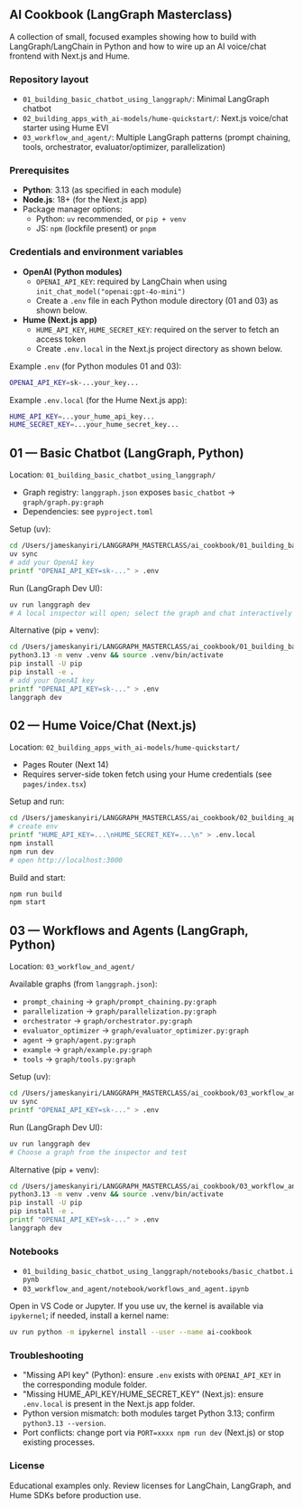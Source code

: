 ## AI Cookbook (LangGraph Masterclass)

A collection of small, focused examples showing how to build with LangGraph/LangChain in Python and how to wire up an AI voice/chat frontend with Next.js and Hume.

### Repository layout
- `01_building_basic_chatbot_using_langgraph/`: Minimal LangGraph chatbot
- `02_building_apps_with_ai-models/hume-quickstart/`: Next.js voice/chat starter using Hume EVI
- `03_workflow_and_agent/`: Multiple LangGraph patterns (prompt chaining, tools, orchestrator, evaluator/optimizer, parallelization)

### Prerequisites
- **Python**: 3.13 (as specified in each module)
- **Node.js**: 18+ (for the Next.js app)
- Package manager options:
  - Python: `uv` recommended, or `pip + venv`
  - JS: `npm` (lockfile present) or `pnpm`

### Credentials and environment variables
- **OpenAI (Python modules)**
  - `OPENAI_API_KEY`: required by LangChain when using `init_chat_model("openai:gpt-4o-mini")`
  - Create a `.env` file in each Python module directory (01 and 03) as shown below.
- **Hume (Next.js app)**
  - `HUME_API_KEY`, `HUME_SECRET_KEY`: required on the server to fetch an access token
  - Create `.env.local` in the Next.js project directory as shown below.

Example `.env` (for Python modules 01 and 03):
```bash
OPENAI_API_KEY=sk-...your_key...
```

Example `.env.local` (for the Hume Next.js app):
```bash
HUME_API_KEY=...your_hume_api_key...
HUME_SECRET_KEY=...your_hume_secret_key...
```

## 01 — Basic Chatbot (LangGraph, Python)
Location: `01_building_basic_chatbot_using_langgraph/`

- Graph registry: `langgraph.json` exposes `basic_chatbot` → `graph/graph.py:graph`
- Dependencies: see `pyproject.toml`

Setup (uv):
```bash
cd /Users/jameskanyiri/LANGGRAPH_MASTERCLASS/ai_cookbook/01_building_basic_chatbot_using_langgraph
uv sync
# add your OpenAI key
printf "OPENAI_API_KEY=sk-..." > .env
```

Run (LangGraph Dev UI):
```bash
uv run langgraph dev
# A local inspector will open; select the graph and chat interactively
```

Alternative (pip + venv):
```bash
cd /Users/jameskanyiri/LANGGRAPH_MASTERCLASS/ai_cookbook/01_building_basic_chatbot_using_langgraph
python3.13 -m venv .venv && source .venv/bin/activate
pip install -U pip
pip install -e .
# add your OpenAI key
printf "OPENAI_API_KEY=sk-..." > .env
langgraph dev
```

## 02 — Hume Voice/Chat (Next.js)
Location: `02_building_apps_with_ai-models/hume-quickstart/`

- Pages Router (Next 14)
- Requires server-side token fetch using your Hume credentials (see `pages/index.tsx`)

Setup and run:
```bash
cd /Users/jameskanyiri/LANGGRAPH_MASTERCLASS/ai_cookbook/02_building_apps_with_ai-models/hume-quickstart
# create env
printf "HUME_API_KEY=...\nHUME_SECRET_KEY=...\n" > .env.local
npm install
npm run dev
# open http://localhost:3000
```

Build and start:
```bash
npm run build
npm start
```

## 03 — Workflows and Agents (LangGraph, Python)
Location: `03_workflow_and_agent/`

Available graphs (from `langgraph.json`):
- `prompt_chaining` → `graph/prompt_chaining.py:graph`
- `parallelization` → `graph/parallelization.py:graph`
- `orchestrator` → `graph/orchestrator.py:graph`
- `evaluator_optimizer` → `graph/evaluator_optimizer.py:graph`
- `agent` → `graph/agent.py:graph`
- `example` → `graph/example.py:graph`
- `tools` → `graph/tools.py:graph`

Setup (uv):
```bash
cd /Users/jameskanyiri/LANGGRAPH_MASTERCLASS/ai_cookbook/03_workflow_and_agent
uv sync
printf "OPENAI_API_KEY=sk-..." > .env
```

Run (LangGraph Dev UI):
```bash
uv run langgraph dev
# Choose a graph from the inspector and test
```

Alternative (pip + venv):
```bash
cd /Users/jameskanyiri/LANGGRAPH_MASTERCLASS/ai_cookbook/03_workflow_and_agent
python3.13 -m venv .venv && source .venv/bin/activate
pip install -U pip
pip install -e .
printf "OPENAI_API_KEY=sk-..." > .env
langgraph dev
```

### Notebooks
- `01_building_basic_chatbot_using_langgraph/notebooks/basic_chatbot.ipynb`
- `03_workflow_and_agent/notebook/workflows_and_agent.ipynb`

Open in VS Code or Jupyter. If you use uv, the kernel is available via `ipykernel`; if needed, install a kernel name:
```bash
uv run python -m ipykernel install --user --name ai-cookbook
```

### Troubleshooting
- "Missing API key" (Python): ensure `.env` exists with `OPENAI_API_KEY` in the corresponding module folder.
- "Missing HUME_API_KEY/HUME_SECRET_KEY" (Next.js): ensure `.env.local` is present in the Next.js app folder.
- Python version mismatch: both modules target Python 3.13; confirm `python3.13 --version`.
- Port conflicts: change port via `PORT=xxxx npm run dev` (Next.js) or stop existing processes.

### License
Educational examples only. Review licenses for LangChain, LangGraph, and Hume SDKs before production use.

